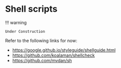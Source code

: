 # Shell scripts

!!! warning

    Under Construction

Refer to the following links for now:

- <https://google.github.io/styleguide/shellguide.html>
- <https://github.com/koalaman/shellcheck>
- <https://github.com/mvdan/sh>
